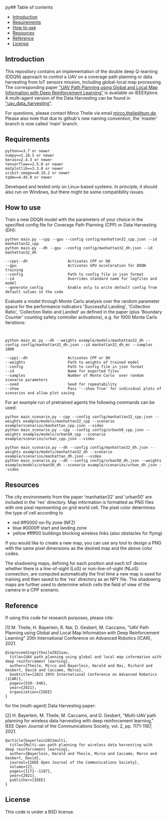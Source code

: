 py## Table of contents

* [Introduction](#introduction)
* [Requirements](#requirements)
* [How to use](#how-to-use)
* [Resources](#resources)
* [Reference](#reference)
* [License](#license)

## Introduction

This repository contains an implementation of the double deep Q-learning (DDQN) approach to control a UAV on a coverage path planning or data harvesting from IoT sensors mission, including global-local map processing. The corresponding paper ["UAV Path Planning using Global and Local Map Information with Deep Reinforcement Learning"](https://ieeexplore.ieee.org/abstract/document/9659413) is available on IEEEXplore. A multi-agent version of the Data Harvesting can be found in ["uav_data_harvesting"](https://github.com/hbayerlein/uav_data_harvesting).

For questions, please contact Mirco Theile via email mirco.theile@tum.de. Please also note that due to github's new naming convention, the 'master' branch is now called 'main' branch.


## Requirements

```
python==3.7 or newer
numpy==1.18.5 or newer
keras==2.4.3 or newer
tensorflow==2.5.0 or newer
matplotlib==3.3.0 or newer
scikit-image==0.16.2 or newer
tqdm==4.45.0 or newer
```
Developed and tested only on Linux-based systems. In principle, it should also run on Windows, but there might be some compatibility issues.

## How to use

Train a new DDQN model with the parameters of your choice in the specified config file for Coverage Path Planning (CPP) or Data Harvesting (DH):

```
python main.py --cpp --gpu --config config/manhattan32_cpp.json --id manhattan32_cpp
python main.py --dh --gpu --config config/manhattan32_dh.json --id manhattan32_dh

--cpp|--dh                  Activates CPP or DH
--gpu                       Activates GPU acceleration for DDQN training
--config                    Path to config file in json format
--id                        Overrides standard name for logfiles and model
--generate_config           Enable only to write default config from default values in the code
```

Evaluate a model through Monte Carlo analysis over the random parameter space for the performance indicators 'Successful Landing', 'Collection Ratio', 'Collection Ratio and Landed' as defined in the paper (plus 'Boundary Counter' counting safety controller activations), e.g. for 1000 Monte Carlo iterations:

```


python main_mc.py --dh --weights example/models/manhattan32_dh --config config/manhattan32_dh.json --id manhattan32_dh_mc --samples 1000

--cpp|--dh                  Activates CPP or DH
--weights                   Path to weights of trained model
--config                    Path to config file in json format
--id                        Name for exported files
--samples                   Number of Monte Carlo  over random scenario parameters
--seed                      Seed for repeatability
--show                      Pass '--show True' for individual plots of scenarios and allow plot saving
```

For an example run of pretrained agents the following commands can be used:
```
python main_scenario.py --cpp --config config/manhattan32_cpp.json --weights example/models/manhattan32_cpp --scenario example/scenarios/manhattan_cpp.json --video
python main_scenario.py --cpp --config config/urban50_cpp.json --weights example/models/urban50_cpp --scenario example/scenarios/urban_cpp.json --video

python main_scenario.py --dh --config config/manhattan32_dh.json --weights example/models/manhattan32_dh --scenario example/scenarios/manhattan_dh.json --video
python main_scenario.py --dh --config config/urban50_dh.json --weights example/models/urban50_dh --scenario example/scenarios/urban_dh.json --video
```

## Resources

The city environments from the paper 'manhattan32' and 'urban50' are included in the 'res' directory. Map information is formatted as PNG files with one pixel representing on grid world cell. The pixel color determines the type of cell according to

* red #ff0000 no-fly zone (NFZ)
* blue #0000ff start and landing zone
* yellow #ffff00 buildings blocking wireless links (also obstacles for flying)

If you would like to create a new map, you can use any tool to design a PNG with the same pixel dimensions as the desired map and the above color codes.

The shadowing maps, defining for each position and each IoT device whether there is a line-of-sight (LoS) or non-line-of-sight (NLoS) connection, are computed automatically the first time a new map is used for training and then saved to the 'res' directory as an NPY file. The shadowing maps are further used to determine which cells the field of view of the camera in a CPP scenario.


## Reference

If using this code for research purposes, please cite:

[1] M. Theile, H. Bayerlein, R. Nai, D. Gesbert, M. Caccamo, “UAV Path Planning using Global and Local Map Information with Deep Reinforcement Learning" 20th International Conference on Advanced Robotics (ICAR), 2021. 

```
@inproceedings{theile2021uav,
  title={UAV path planning using global and local map information with deep reinforcement learning},
  author={Theile, Mirco and Bayerlein, Harald and Nai, Richard and Gesbert, David and Caccamo, Marco},
  booktitle={2021 20th International Conference on Advanced Robotics (ICAR)},
  pages={539--546},
  year={2021},
  organization={IEEE}
}
```

for the (multi-agent) Data Harvesting paper:

[2] H. Bayerlein, M. Theile, M. Caccamo, and D. Gesbert, “Multi-UAV path planning for wireless data harvesting with deep reinforcement learning," IEEE Open Journal of the Communications Society, vol. 2, pp. 1171-1187, 2021.

```
@article{bayerlein2021multi,
  title={Multi-uav path planning for wireless data harvesting with deep reinforcement learning},
  author={Bayerlein, Harald and Theile, Mirco and Caccamo, Marco and Gesbert, David},
  journal={IEEE Open Journal of the Communications Society},
  volume={2},
  pages={1171--1187},
  year={2021},
  publisher={IEEE}
}
```



## License 

This code is under a BSD license.

